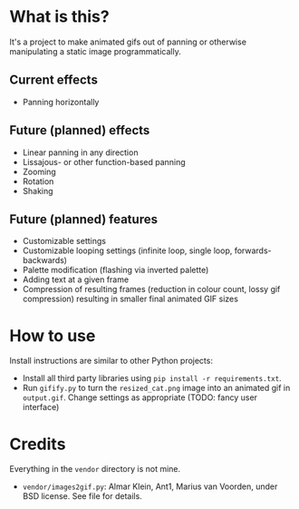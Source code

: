 # What is this?
It's a project to make animated gifs out of panning or otherwise manipulating a static image programmatically.

## Current effects
 * Panning horizontally

## Future (planned) effects
 * Linear panning in any direction
 * Lissajous- or other function-based panning
 * Zooming
 * Rotation
 * Shaking

## Future (planned) features
 * Customizable settings
 * Customizable looping settings (infinite loop, single loop, forwards-backwards)
 * Palette modification (flashing via inverted palette)
 * Adding text at a given frame
 * Compression of resulting frames (reduction in colour count, lossy gif compression) resulting in smaller final animated GIF sizes

# How to use
Install instructions are similar to other Python projects:
 * Install all third party libraries using `pip install -r requirements.txt`.
 * Run `gifify.py` to turn the `resized_cat.png` image into an animated gif in `output.gif`. Change settings as appropriate (TODO: fancy user interface)

# Credits
Everything in the `vendor` directory is not mine.
 * `vendor/images2gif.py`: Almar Klein, Ant1, Marius van Voorden, under BSD license. See file for details.
